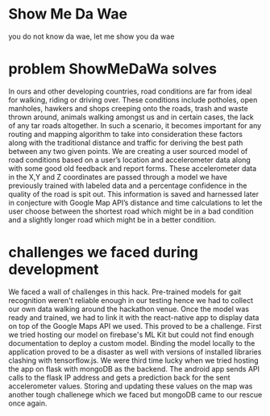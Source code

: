 # Show Me Da Wae
you do not know da wae, let me show you da wae

# problem ShowMeDaWa solves
In ours and other developing countries, road conditions are far from ideal for walking, riding or driving over. These conditions include potholes, open manholes, hawkers and shops creeping onto the roads, trash and waste thrown around, animals walking amongst us and in certain cases, the lack of any tar roads altogether. 
In such a scenario, it becomes important for any routing and mapping algorithm to take into consideration these factors along with the traditional distance and traffic for deriving the best path between any two given points. 
We are creating a user sourced model of road conditions based on a user’s location and accelerometer data along with some good old feedback and report forms. These accelerometer data in the X,Y and Z coordinates are passed through a model we have previously trained with labeled data and a percentage confidence in the quality of the road is spit out. This information is saved and harnessed later in conjecture with Google Map API’s distance and time calculations to let the user choose between the shortest road which might be in a bad condition and a slightly longer road which might be in a better condition. 

# challenges we faced during development
We faced a wall of challenges in this hack. Pre-trained models for gait recognition weren't reliable enough in our testing hence we had to collect our own data walking around the hackathon venue. Once the model was ready and trained, we had to link it with the react-native app to display data on top of the Google Maps API we used. This proved to be a challenge. First we tried hosting our model on firebase's ML Kit but could not find enough documentation to deploy a custom model. Binding the model locally to the application proved to be a disaster as well with versions of installed libraries clashing with tensorflow.js. We were third time lucky when we tried hosting the app on flask with mongoDB as the backend. The android app sends API calls to the flask IP address and gets a prediction back for the sent accelerometer values. Storing and updating these values on the map was another tough challenege which we faced but mongoDB came to our rescue once again.
